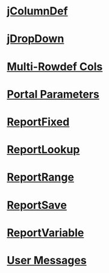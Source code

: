 # [jColumnDef](jColumnDef.md)

# [jDropDown](jDropdown.md)

# [Multi-Rowdef Cols](MultiRowdefCols.md)

# [Portal Parameters](PortalParameters.md)

# [ReportFixed](ReportFixed.md)

# [ReportLookup](ReportLookup.md)

# [ReportRange](ReportRange.md)

# [ReportSave](ReportSave.md)

# [ReportVariable](ReportVariable.md)

# [User Messages](UserMessages.md)
